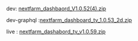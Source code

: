 
dev: [nextfarm_dashbaord_V1.0.52(4).zip](https://github.com/user-attachments/files/17455890/nextfarm_dashbaord_V1.0.52.4.zip)




dev-graphql :[nextfarm_dashboard_tv_1.0.53_2d.zip](https://github.com/user-attachments/files/17507775/nextfarm_dashboard_tv_1.0.53_2d.zip)


live : [nextfarm_dashabord_tv_v1.0.59.zip](https://github.com/user-attachments/files/17555788/nextfarm_dashabord_tv_v1.0.59.zip)
